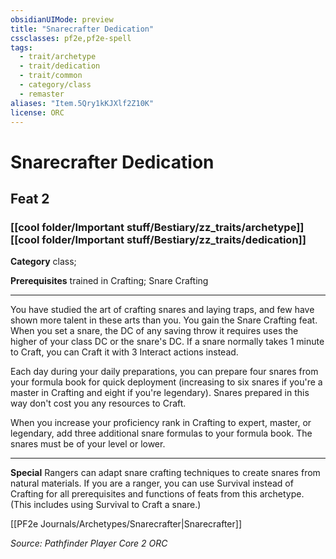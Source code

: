 ```yaml
---
obsidianUIMode: preview
title: "Snarecrafter Dedication"
cssclasses: pf2e,pf2e-spell
tags:
  - trait/archetype
  - trait/dedication
  - trait/common
  - category/class
  - remaster
aliases: "Item.5Qry1kKJXlf2Z10K"
license: ORC
---
```

# Snarecrafter Dedication
## Feat 2
### [[cool folder/Important stuff/Bestiary/zz_traits/archetype]][[cool folder/Important stuff/Bestiary/zz_traits/dedication]]

**Category** class; 



**Prerequisites** trained in Crafting; Snare Crafting
* * *
You have studied the art of crafting snares and laying traps, and few have shown more talent in these arts than you. You gain the Snare Crafting feat. When you set a snare, the DC of any saving throw it requires uses the higher of your class DC or the snare's DC. If a snare normally takes 1 minute to Craft, you can Craft it with 3 Interact actions instead.

Each day during your daily preparations, you can prepare four snares from your formula book for quick deployment (increasing to six snares if you're a master in Crafting and eight if you're legendary). Snares prepared in this way don't cost you any resources to Craft.

When you increase your proficiency rank in Crafting to expert, master, or legendary, add three additional snare formulas to your formula book. The snares must be of your level or lower.

* * *

**Special** Rangers can adapt snare crafting techniques to create snares from natural materials. If you are a ranger, you can use Survival instead of Crafting for all prerequisites and functions of feats from this archetype. (This includes using Survival to Craft a snare.)

[[PF2e Journals/Archetypes/Snarecrafter|Snarecrafter]]

*Source: Pathfinder Player Core 2*
*ORC*